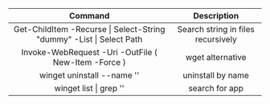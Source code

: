 | Command | Description |
| :---: | :----: |
| Get-ChildItem -Recurse \| Select-String "dummy" -List \| Select Path | Search string in files recursively |
| Invoke-WebRequest -Uri <url> -OutFile ( New-Item <item> -Force )| wget alternative|
| winget uninstall --name '<appname>' | uninstall by name |
| winget list \| grep '<appname>' | search for app |
